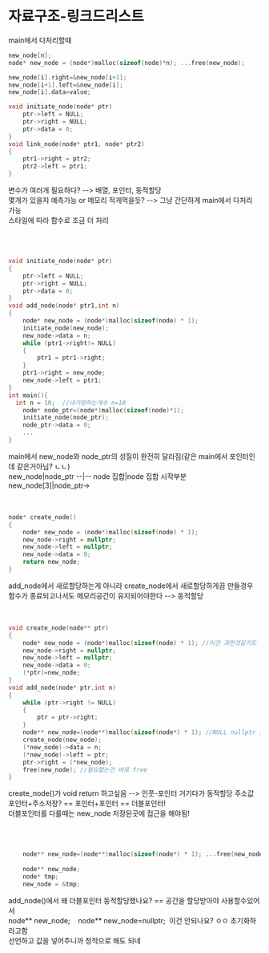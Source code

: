 # 자료구조-링크드리스트  

main에서 다처리할때  
```C  
new_node[n];
node* new_node = (node*)malloc(sizeof(node)*n); ...free(new_node);

new_node[i].right=&new_node[i+1];
new_node[i+1].left=&new_node[i];
new_node[i].data=value;

void initiate_node(node* ptr)
    ptr->left = NULL;
    ptr->right = NULL;
    ptr->data = 0;
}
void link_node(node* ptr1, node* ptr2)
{
    ptr1->right = ptr2;
    ptr2->left = ptr1;
}
```  
변수가 여러개 필요하다? --> 배열, 포인터, 동적할당  
몇개가 있을지 예측가능 or 메모리 적게먹을듯? --> 그냥 간단하게 main에서 다처리 가능  
스타일에 따라 함수로 조금 더 처리  
<br/>  
<br/>  
```C
void initiate_node(node* ptr)
{
    ptr->left = NULL;
    ptr->right = NULL;
    ptr->data = 0;
}
void add_node(node* ptr1,int n)
{
    node* new_node = (node*)malloc(sizeof(node) * 1);
    initiate_node(new_node);
    new_node->data = n;
    while (ptr1->right!= NULL)
    {
        ptr1 = ptr1->right;
    }
    ptr1->right = new_node;
    new_node->left = ptr1;
}
int main(){
  int n = 10;  //내가원하는개수 n=10
    node* node_ptr=(node*)malloc(sizeof(node)*1);
    initiate_node(node_ptr);
    node_ptr->data = 0;
    ...
}
```  
main에서 new_node와 node_ptr의 성질이 완전히 달라짐(같은 main에서 포인터인데 같은거아님? ㄴㄴ)  
new_node|node_ptr
--|--
node 집합|node 집합 시작부분
new_node[3]|node_ptr->
</br>  
<br/>  

```C
node* create_node()
{
    node* new_node = (node*)malloc(sizeof(node) * 1);
    new_node->right = nullptr;
    new_node->left = nullptr;
    new_node->data = 0;
    return new_node;
}
```  
add_node에서 새로할당하는게 아니라 create_node에서 새로할당하게끔 만들경우  
함수가 종료되고나서도 메모리공간이 유지되어야한다 --> 동적할당
</br>  
</br>  
```C
void create_node(node** ptr)
{
    node* new_node = (node*)malloc(sizeof(node) * 1); //이건 과한것같기도
    new_node->right = nullptr;
    new_node->left = nullptr;
    new_node->data = 0;
    (*ptr)=new_node;
}
void add_node(node* ptr,int n)
{
    while (ptr->right != NULL)
    {
        ptr = ptr->right;
    }
    node** new_node=(node**)malloc(sizeof(node*) * 1); //NULL nullptr 쓸수가없음
    create_node(new_node);
    (*new_node)->data = n;
    (*new_node)->left = ptr;
    ptr->right = (*new_node);
    free(new_node); //필요없는건 바로 free
}
```  
create_node()가 void return 하고싶음 --> 인풋-포인터 거기다가 동적할당 주소값  
포인터+주소저장? == 포인터+포인터 == 더블포인터!  
더블포인터를 다룰때는 new_node 저장된곳에 접근을 해야됨!  
</br>  
</br>  
```C
    node** new_node=(node**)malloc(sizeof(node*) * 1); ...free(new_node);
    
    node** new_node;
    node* tmp;
    new_node = &tmp;
```
add_node()에서 왜 더블포인터 동적할당했나요? == 공간을 할당받아야 사용할수있어서  
node** new_node; &nbsp;&nbsp; node** new_node=nullptr;&nbsp; 이건 안되나요? ㅇㅇ 초기화하라고함  
선언하고 값을 넣어주니까 정적으로 해도 되네
